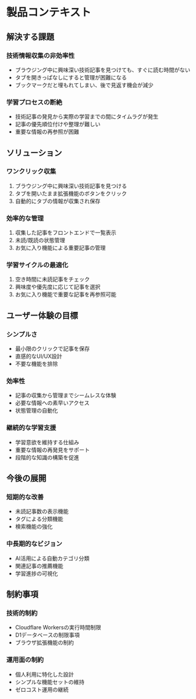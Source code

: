 # 製品コンテキスト

## 解決する課題

### 技術情報収集の非効率性
- ブラウジング中に興味深い技術記事を見つけても、すぐに読む時間がない
- タブを開きっぱなしにすると管理が困難になる
- ブックマークだと埋もれてしまい、後で見返す機会が減少

### 学習プロセスの断絶
- 技術記事の発見から実際の学習までの間にタイムラグが発生
- 記事の優先順位付けや整理が難しい
- 重要な情報の再参照が困難

## ソリューション

### ワンクリック収集
1. ブラウジング中に興味深い技術記事を見つける
2. タブを開いたまま拡張機能のボタンをクリック
3. 自動的にタブの情報が収集され保存

### 効率的な管理
1. 収集した記事をフロントエンドで一覧表示
2. 未読/既読の状態管理
3. お気に入り機能による重要記事の管理

### 学習サイクルの最適化
1. 空き時間に未読記事をチェック
2. 興味度や優先度に応じて記事を選択
3. お気に入り機能で重要な記事を再参照可能

## ユーザー体験の目標

### シンプルさ
- 最小限のクリックで記事を保存
- 直感的なUI/UX設計
- 不要な機能を排除

### 効率性
- 記事の収集から管理までシームレスな体験
- 必要な情報への素早いアクセス
- 状態管理の自動化

### 継続的な学習支援
- 学習意欲を維持する仕組み
- 重要な情報の再発見をサポート
- 段階的な知識の構築を促進

## 今後の展開

### 短期的な改善
- 未読記事数の表示機能
- タグによる分類機能
- 検索機能の強化

### 中長期的なビジョン
- AI活用による自動カテゴリ分類
- 関連記事の推薦機能
- 学習進捗の可視化

## 制約事項

### 技術的制約
- Cloudflare Workersの実行時間制限
- D1データベースの制限事項
- ブラウザ拡張機能の制約

### 運用面の制約
- 個人利用に特化した設計
- シンプルな機能セットの維持
- ゼロコスト運用の継続
